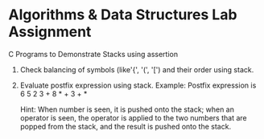 # Algorithms & Data Structures Lab Assignment

C Programs to Demonstrate Stacks using assertion

  1. Check balancing of symbols (like'{', '(', '[') and their order using stack.
  
  2. Evaluate postfix expression using stack. Example: Postfix expression is 6 5 2 3 + 8 * + 3 + * 
     
     Hint: When number is seen, it is pushed onto the stack; when an operator is seen, the operator is applied to the two numbers that are popped from the stack, and the result is      pushed onto the stack.
